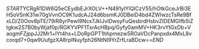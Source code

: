 $START$YCRgR1DW6Q5eCEydbEJrXOLV++N491ylYlQlCzV55/hOtkGceJrBi3EH5oVSnK31w70gVvnOC9K1udcAJ24d6bsmKJ0DBeiD4bd4ZWIwzcTsRe9BfxLD/Z0Oov8pTE/79iR8yrPewI9Ncx7JklJvIDwsyFuQesbrdHsbvZIDEMGIfb5iZtgkw2S7B0byWjaf0p/RGKYVPF1TxrAcHBpq/Gyfy0amMV+HK3rvYtGxDb+VaogmFZjppJJ2Mr1+lYt4hs+LDoRpGPT1hhpmezw5ROaVDcPanpxdx4MxL8vcorqd7+0qw9UufgzXA8rpINuyfph26NtNI9YrZrfLraBDcw==$END$